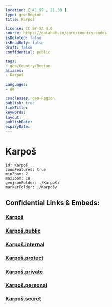 ```yaml
---
location: [ 41.99 , 21.39 ] 
type: geo-Region
title: Karpoš

license: CC BY-SA 4.0
source: https://datahub.io/core/country-codes
isDeleted: false
isReadOnly: false
draft: false
confidential: public

tags:
- geo/Country/Region
aliases:
- Karpoš

Languages:
- de

cssclasses: geo-Region
publish: true
linkTitle: 
keywords: 
layout: 
publishDate: 
expiryDate: 
---
```


# Karpoš

```leaflet
id: Karpoš
zoomFeatures: true 
minZoom: 2 
maxZoom: 18
geojsonFolder: ./Karpoš/
markerFolder: ./Karpoš/
```


## Confidential Links & Embeds: 

### [Karpoš](/_Standards/Earth/Continent/Europe/Europe~South/Macedonia~North/Municipalities~Macedonia/Karpoš.md) 

### [Karpoš.public](/_public/Earth/Continent/Europe/Europe~South/Macedonia~North/Municipalities~Macedonia/Karpoš.public.md) 

### [Karpoš.internal](/_internal/Earth/Continent/Europe/Europe~South/Macedonia~North/Municipalities~Macedonia/Karpoš.internal.md) 

### [Karpoš.protect](/_protect/Earth/Continent/Europe/Europe~South/Macedonia~North/Municipalities~Macedonia/Karpoš.protect.md) 

### [Karpoš.private](/_private/Earth/Continent/Europe/Europe~South/Macedonia~North/Municipalities~Macedonia/Karpoš.private.md) 

### [Karpoš.personal](/_personal/Earth/Continent/Europe/Europe~South/Macedonia~North/Municipalities~Macedonia/Karpoš.personal.md) 

### [Karpoš.secret](/_secret/Earth/Continent/Europe/Europe~South/Macedonia~North/Municipalities~Macedonia/Karpoš.secret.md)

